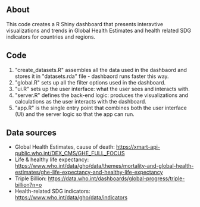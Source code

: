 ## About
This code creates a R Shiny dashboard that presents interavtive visualizations and trends in Global Health Estimates and health related SDG indicators for countries and regions.

## Code
1. "create_datasets.R" assembles all the data used in the dashbaord and stores it in "datasets.rda" file - dashbaord runs faster this way.
2. "global.R" sets up all the filter options used in the dashboard.
3. "ui.R" sets up the user interface: what the user sees and interacts with.
4. "server.R" defines the back-end logic: produces the visualizations and calculations as the user interacts with the dashboard.
5. "app.R" is the single entry point that combines both the user interface (UI) and the server logic so that the app can run.

## Data sources
- Global Health Estimates, cause of death: https://xmart-api-public.who.int/DEX_CMS/GHE_FULL_FOCUS
- Life & healthy life expectancy: https://www.who.int/data/gho/data/themes/mortality-and-global-health-estimates/ghe-life-expectancy-and-healthy-life-expectancy
- Triple Billion: https://data.who.int/dashboards/global-progress/triple-billion?n=o
- Health-related SDG indicators: https://www.who.int/data/gho/data/indicators
